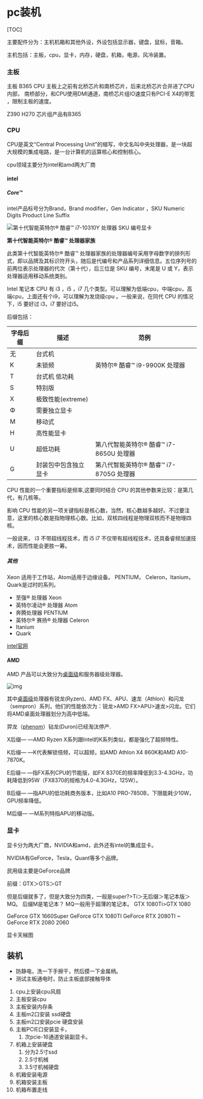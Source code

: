 # pc装机

[TOC]

主要配件分为：主机机箱和其他外设，外设包括显示器，键盘，鼠标，音箱。

主机包括：主板，cpu，显卡，内存，硬盘，机箱，电源，风冷装置。



### 主板


主板 B365 CPU 
主板上之前有北桥芯片和南桥芯片，后来北桥芯片合并进了CPU内部，
南桥部分，和CPU使用DMI通道，南桥芯片组IO速度只有PCI-E X4的带宽 ，限制主板的速度。


Z390 
H270 芯片组产品有B365

### CPU

CPU是英文“Central Processing Unit”的缩写，中文名叫中央处理器，是一块超大规模的集成电路，是一台计算机的运算核心和控制核心。

cpu领域主要分为intel和amd两大厂商

#### intel



##### Core™ 

intel产品标号分为Brand，Brand modifier，Gen Indicator ，SKU Numeric Digits Product Line Suffix



![第十代智能英特尔® 酷睿™ i7-10310Y 处理器 SKU 编号显卡](https://www.intel.cn/content/dam/www/public/us/en/images/illustrations/RWD/10th-gen-i7-10310-y-sku-graphic-rwd.png.rendition.intel.web.480.270.png)

**第十代智能英特尔® 酷睿™ 处理器家族**

此类第十代智能英特尔® 酷睿™ 处理器家族的处理器编号采用字母数字的排列形式，即以品牌及其标识符开头，随后是代编号和产品系列详细信息。五位序列号的前两位表示处理器的代次（第十代），后三位是 SKU 编号，末尾是 U 或 Y，表示处理器适用移动系统类别。



Intel 笔记本 CPU 有 i3 ，i5 ，i7 几个类型。可以理解为低端cpu，中端cpu，高端cpu，上面还有个i9，可以理解为发烧级cpu 。一般来说，在同代 CPU 的情况下，i5 要好过 i3，i7 要好过i5。

后缀包括：

| 字母后缀 |   描述   | **范例** |
| ------------ | ---- | ---- |
|    无          |台式机      |      |
|      K        |  未锁频    | 英特尔® 酷睿™ i9-9900K 处理器     |
|      T        | 台式机 低功耗 |      |
|     S         |   特别版   |      |
| X | 极致性能(extreme) |  |
|       Φ       |  需要独立显卡    |      |
|       M       |   移动式   |      |
| H | 高性能显卡 |  |
| U | 超低功耗 | 第八代智能英特尔® 酷睿™ i7-8650U 处理器 |
| G | 封装包中包含独立显卡 | 第八代智能英特尔® 酷睿™ i7-8705G 处理器 |





CPU 性能的一个重要指标是频率,这要同时结合 CPU 的其他参数来比较：是第几代，有几核等。

影响 CPU 性能的另一项关键指标是核心数，当然，核心数越多越好。不过要注意，这里的核心数是指物理核心数。比如，双核四线程是物理双核而不是物理四核。

一般说来， i3 不带超线程技术，而 i5 i7 不仅带有超线程技术，还具备睿频加速技术，因而性能会更胜一筹。

##### 其他

Xeon 适用于工作站，Atom适用于边缘设备。 PENTIUM， Celeron，Itanium，Quark是过时的系列。



- 至强® 处理器  Xeon
- 英特尔凌动® 处理器 Atom
- 奔腾处理器 PENTIUM
- 英特尔® 赛扬® 处理器 Celeron
- Itanium
- Quark



[intel官网](https://www.intel.cn/content/www/cn/zh/homepage.html)

#### AMD

AMD 产品可以大致分为[桌面级](https://www.baidu.com/s?wd=%E6%A1%8C%E9%9D%A2%E7%BA%A7&tn=SE_PcZhidaonwhc_ngpagmjz&rsv_dl=gh_pc_zhidao)和服务器级处理器。

![img](..\img\v2-bc43716167ec0d31ec957022d2442f29_hd.jpg)

其中[桌面级](https://www.baidu.com/s?wd=%E6%A1%8C%E9%9D%A2%E7%BA%A7&tn=SE_PcZhidaonwhc_ngpagmjz&rsv_dl=gh_pc_zhidao)处理器有锐龙(Ryzen)、AMD FX、APU、速龙（Athlon）和闪龙（sempron）系列，他们的性能依次为：锐龙>AMD FX>APU>速龙>闪龙。它们将AMD桌面处理器划分为高中低端。

羿龙（[phenom](https://www.baidu.com/s?wd=phenom&tn=SE_PcZhidaonwhc_ngpagmjz&rsv_dl=gh_pc_zhidao)）钻龙(Duron)已经淘汰停产.



X后缀— —AMD Ryzen X系列跟Intel的K系列类似，都是强化了超频特性。

K后缀— —K代表解锁倍频，可以超频，如AMD Athlon X4 860K和AMD A10-7870K。

E后缀— —指FX系列CPU的节能版，如FX 8370E的频率降低到3.3-4.3GHz，功耗降低到95W（FX8370的规格为4.0-4.3GHz，125W）。

B后缀— —指APU的低功耗商务版本，比如A10 PRO-7850B，下限能耗少10W，GPU频率降低。

M后缀— —M系列特指APU的移动版。

### 显卡

显卡分为两大厂商，NVIDIA和amd，此外还有intel的集成显卡。

NVIDIA有GeForce，Tesla，Quant等多个品牌。

民用级主要是GeForce品牌

前缀：GTX＞GTS＞GT

但是后缀就多了，但是大致分为四类，一般是super?>Ti＞无后缀＞笔记本版＞MQ。
后缀M是笔记本？
MQ一般用于超薄的笔记本。
GTX 1080Ti>GTX 1080

GeForce GTX 1660Super
GeForce GTX 1080TI
GeForce RTX 2080TI ~ GeForce RTX 2080 2060



显卡天梯图



## 装机

* 防静电，洗一下手擦干，然后摸一下金属柄。
* 测试主板通电时，防止主板底部接触导体

1. cpu上安装cpu风扇
2. 主板安装cpu
3. 主板安装内存条
4. 主板m2口安装 ssd硬盘
5. 主板m2口安装pcie 硬盘安装
6. 主板PCIE口安装显卡，
   1. 次pcie-16通道安装副显卡。
7. 机箱上安装硬盘
   1. 分为2.5寸ssd
   2. 2.5寸机械
   3. 3.5寸机械硬盘
8. 机箱安装电源
9.  机箱安装主板
10. 机箱布置走线
